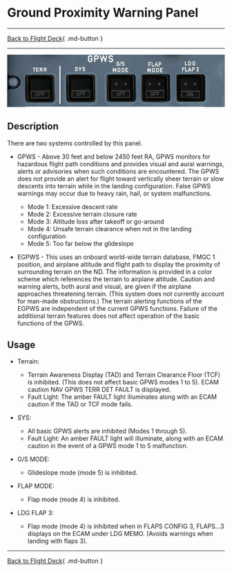 # Ground Proximity Warning Panel

---

[Back to Flight Deck](../index.md){ .md-button }

---

![Ground Proximity Warning Panel](../../../assets/a32nx-briefing/overhead-panel/GPWS.jpg "Ground Proximity Warning Panel")

## Description

There are two systems controlled by this panel.

- GPWS - Above 30 feet and below 2450 feet RA, GPWS monitors for hazardous flight path conditions and provides visual and aural warnings, alerts or advisories when such conditions are encountered. The GPWS does not provide an alert for flight toward vertically sheer terrain or slow descents into terrain while in the landing configuration. False GPWS warnings may occur due to heavy rain, hail, or system malfunctions.
    - Mode 1: Excessive descent rate
    - Mode 2: Excessive terrain closure rate
    - Mode 3: Altitude loss after takeoff or go-around
    - Mode 4: Unsafe terrain clearance when not in the landing configuration
    - Mode 5: Too far below the glideslope

- EGPWS - This uses an onboard world-wide terrain database, FMGC 1 position, and airplane altitude and flight path to display the proximity of surrounding terrain on the ND. The information is provided in a color scheme which references the terrain to airplane altitude. Caution and warning alerts, both aural and visual, are given if the airplane approaches threatening terrain. (This system does not currently account for man-made obstructions.) The terrain alerting functions of the EGPWS are independent of the current GPWS functions. Failure of the additional terrain features does not affect operation of the basic functions of the GPWS.

## Usage

- Terrain:
    - Terrain Awareness Display (TAD) and Terrain Clearance Floor (TCF) is inhibited. (This does not affect basic GPWS modes 1 to 5). ECAM caution NAV GPWS TERR DET FAULT is displayed.
    - Fault Light: The amber FAULT light illuminates along with an ECAM caution if the TAD or TCF mode fails.

- SYS:
    - All basic GPWS alerts are inhibited (Modes 1 through 5).
    - Fault Light: An amber FAULT light will illuminate, along with an ECAM caution in the event of a GPWS mode 1 to 5 malfunction.

- G/S MODE:
    - Glideslope mode (mode 5) is inhibited.

- FLAP MODE:
    - Flap mode (mode 4) is inhibited.

- LDG FLAP 3:
    - Flap mode (mode 4) is inhibited when in FLAPS CONFIG 3, FLAPS...3 displays on the ECAM under LDG MEMO. (Avoids warnings when landing with flaps 3).

---

[Back to Flight Deck](../index.md){ .md-button }

